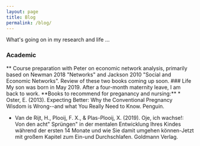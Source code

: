 ```yaml
---
layout: page
title: Blog
permalink: /blog/
---
```

What's going on in my research and life ... 
### Academic
<p style="text-align: center;"></p>
** Course preparation with Peter on economic network analysis, primarily based on Newman 2018 "Networks" and Jackson 2010 "Social and Economic Networks". Review of these two books coming up soon. 
### Life
My son was born in May 2019. After a four-month maternity leave, I am back to work. 
**Books to recommend for preganancy and nursing:**
* Oster, E. (2013). Expecting Better: Why the Conventional Pregnancy Wisdom is Wrong--and what You Really Need to Know. Penguin.

* Van de Rijt, H., Plooij, F. X., & Plas-Plooij, X. (2019). Oje, ich wachse!: Von den acht" Sprüngen" in der mentalen Entwicklung Ihres Kindes während der ersten 14 Monate und wie Sie damit umgehen können-Jetzt mit großem Kapitel zum Ein-und Durchschlafen. Goldmann Verlag.

